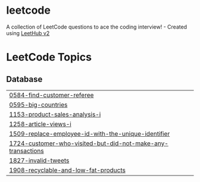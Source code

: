 # leetcode
A collection of LeetCode questions to ace the coding interview! - Created using [LeetHub v2](https://github.com/arunbhardwaj/LeetHub-2.0)

<!---LeetCode Topics Start-->
# LeetCode Topics
## Database
|  |
| ------- |
| [0584-find-customer-referee](https://github.com/aashrithhhh/leetcode/tree/master/0584-find-customer-referee) |
| [0595-big-countries](https://github.com/aashrithhhh/leetcode/tree/master/0595-big-countries) |
| [1153-product-sales-analysis-i](https://github.com/aashrithhhh/leetcode/tree/master/1153-product-sales-analysis-i) |
| [1258-article-views-i](https://github.com/aashrithhhh/leetcode/tree/master/1258-article-views-i) |
| [1509-replace-employee-id-with-the-unique-identifier](https://github.com/aashrithhhh/leetcode/tree/master/1509-replace-employee-id-with-the-unique-identifier) |
| [1724-customer-who-visited-but-did-not-make-any-transactions](https://github.com/aashrithhhh/leetcode/tree/master/1724-customer-who-visited-but-did-not-make-any-transactions) |
| [1827-invalid-tweets](https://github.com/aashrithhhh/leetcode/tree/master/1827-invalid-tweets) |
| [1908-recyclable-and-low-fat-products](https://github.com/aashrithhhh/leetcode/tree/master/1908-recyclable-and-low-fat-products) |
<!---LeetCode Topics End-->